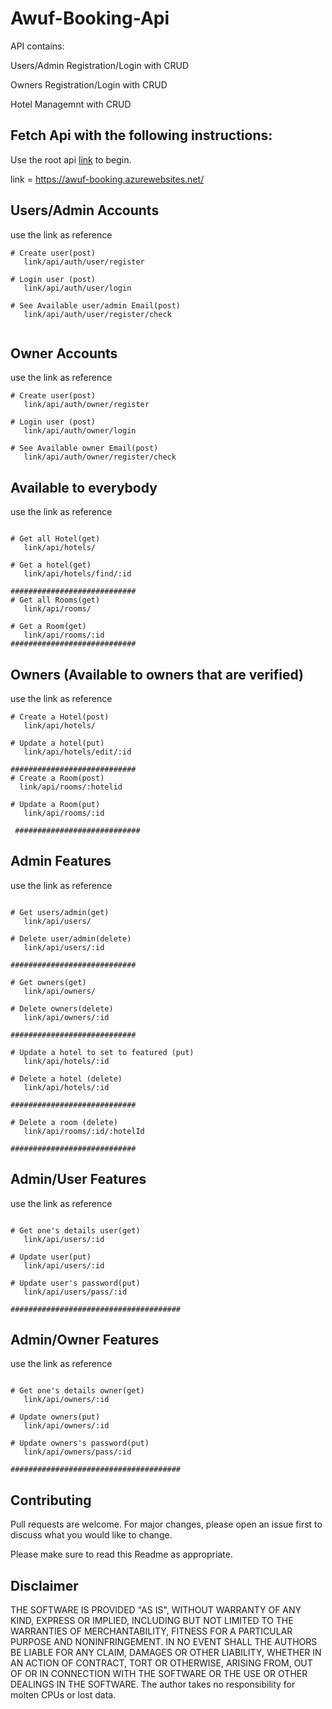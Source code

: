 # Awuf-Booking-Api

API contains: 

Users/Admin Registration/Login with CRUD

Owners Registration/Login with CRUD

Hotel Managemnt with CRUD

## Fetch Api with the following instructions:
Use the root api [link](https://awuf-booking.azurewebsites.net/) to begin.

link = https://awuf-booking.azurewebsites.net/


## Users/Admin Accounts
use the link as reference
```
# Create user(post)
   link/api/auth/user/register

# Login user (post)
   link/api/auth/user/login

# See Available user/admin Email(post)
   link/api/auth/user/register/check


```
## Owner Accounts
use the link as reference
```
# Create user(post)
   link/api/auth/owner/register

# Login user (post)
   link/api/auth/owner/login

# See Available owner Email(post)
   link/api/auth/owner/register/check

```


## Available to everybody
use the link as reference
```

# Get all Hotel(get)
   link/api/hotels/

# Get a hotel(get)
   link/api/hotels/find/:id
   
############################      
# Get all Rooms(get)
   link/api/rooms/

# Get a Room(get)
   link/api/rooms/:id
############################
```

## Owners (Available to owners that are verified)
use the link as reference
```
# Create a Hotel(post)
   link/api/hotels/

# Update a hotel(put)
   link/api/hotels/edit/:id
 
############################
# Create a Room(post)
  link/api/rooms/:hotelid
 
# Update a Room(put)
   link/api/rooms/:id
   
 ############################
```

## Admin Features
use the link as reference
```

# Get users/admin(get)
   link/api/users/

# Delete user/admin(delete)
   link/api/users/:id

############################

# Get owners(get)
   link/api/owners/

# Delete owners(delete)
   link/api/owners/:id

############################

# Update a hotel to set to featured (put)
   link/api/hotels/:id
   
# Delete a hotel (delete)
   link/api/hotels/:id
 
############################  

# Delete a room (delete)
   link/api/rooms/:id/:hotelId
 
############################  
```

## Admin/User Features
use the link as reference
```

# Get one's details user(get)
   link/api/users/:id

# Update user(put)
   link/api/users/:id

# Update user's password(put)
   link/api/users/pass/:id

######################################
```

## Admin/Owner Features
use the link as reference
```

# Get one's details owner(get)
   link/api/owners/:id

# Update owners(put)
   link/api/owners/:id

# Update owners's password(put)
   link/api/owners/pass/:id

######################################
```


## Contributing
Pull requests are welcome. For major changes, please open an issue first to discuss what you would like to change.

Please make sure to read this Readme as appropriate.

## Disclaimer 
THE SOFTWARE IS PROVIDED "AS IS", WITHOUT WARRANTY OF ANY KIND, EXPRESS OR IMPLIED, INCLUDING BUT NOT LIMITED TO THE WARRANTIES OF MERCHANTABILITY, FITNESS FOR A PARTICULAR PURPOSE AND NONINFRINGEMENT. IN NO EVENT SHALL THE AUTHORS BE LIABLE FOR ANY CLAIM, DAMAGES OR OTHER LIABILITY, WHETHER IN AN ACTION OF CONTRACT, TORT OR OTHERWISE, ARISING FROM, OUT OF OR IN CONNECTION WITH THE SOFTWARE OR THE USE OR OTHER DEALINGS IN THE SOFTWARE.
The author takes no responsibility for molten CPUs or lost data.
